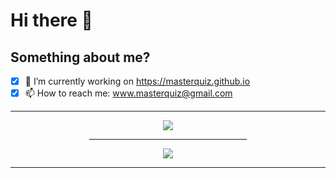 # Hi there 👋

## Something about me?
- [X] 🔭 I’m currently working on https://masterquiz.github.io
- [X] 📫 How to reach me: www.masterquiz@gmail.com

<hr>
<div align="center">
  <img src="https://github-readme-stats.vercel.app/api/top-langs/?username=Masterquiz&layout=compact&langs_count=10&theme=dracula&custom_title=Top Languages" />
  <hr align="center" width="50%">
  <img src="https://github-profile-trophy.vercel.app/?username=Masterquiz&theme=dracula&column=5&title=Joined2020,Commits,Issues,PullRequest,Repositories&margin-w=15" />
</div>
<hr>

<!--
**Masterquiz/masterquiz** is a ✨ _special_ ✨ repository because its `README.md` (this file) appears on your GitHub profile.

Here are some ideas to get you started:

- 🔭 I’m currently working on ...
- 🌱 I’m currently learning ...
- 👯 I’m looking to collaborate on ...
- 🤔 I’m looking for help with ...
- 💬 Ask me about ...
- 📫 How to reach me: ...
- 😄 Pronouns: ...
- ⚡ Fun fact: ...
-->
